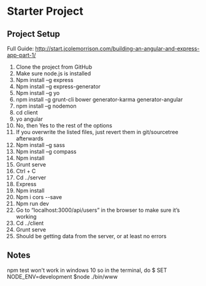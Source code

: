 # Starter Project

## Project Setup
Full Guide: http://start.jcolemorrison.com/building-an-angular-and-express-app-part-1/

1.	Clone the project from GitHub
2.	Make sure node.js is installed
3.	Npm install –g express
4.	Npm install –g express-generator
5.	Npm install –g yo
6.	npm install -g grunt-cli bower generator-karma generator-angular
7.	npm install –g nodemon
8.	cd client
9.	yo angular
10.	No, then Yes to the rest of the options
11.	If you overwrite the listed files, just revert them in git/sourcetree afterwards
12.	Npm install –g sass
13.	Npm install –g compass
14.	Npm install
15.	Grunt serve
16.	Ctrl + C
17.	Cd ../server
18.	Express
19.	Npm install
20.	Npm i cors --save
21.	Npm run dev
22.	Go to “localhost:3000/api/users” in the browser to make sure it’s working
23.	Cd ../client
24.	Grunt serve
25.	Should be getting data from the server, or at least no errors

## Notes
npm test won't work in windows 10 so in the terminal, do 
$ SET NODE_ENV=development
$node ./bin/www